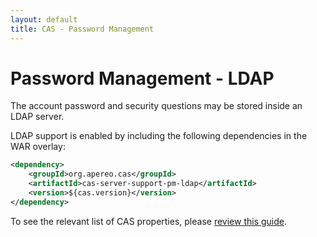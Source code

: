 ```yaml
---
layout: default
title: CAS - Password Management
---
```


# Password Management - LDAP

The account password and security questions may be stored inside an LDAP server.

LDAP support is enabled by including the following dependencies in the WAR overlay:

```xml
<dependency>
    <groupId>org.apereo.cas</groupId>
    <artifactId>cas-server-support-pm-ldap</artifactId>
    <version>${cas.version}</version>
</dependency>
```

To see the relevant list of CAS properties, please [review this guide](Configuration-Properties.html#ldap-password-management).